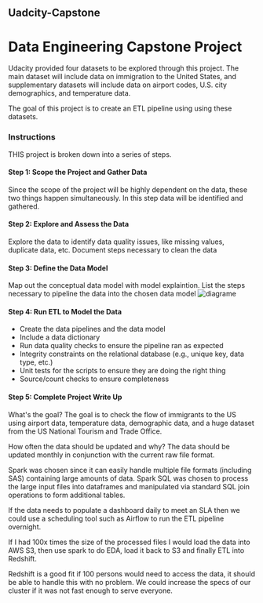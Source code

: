 ## Uadcity-Capstone
# Data Engineering Capstone Project 

Udacity provided four datasets to be explored through this project. The main dataset will include data on immigration to the United States, 
and supplementary datasets will include data on airport codes, U.S. city demographics, and temperature data.

The goal of this project is to create an ETL pipeline using using these datasets. 


### Instructions
THIS project is broken down into a series of steps.

#### Step 1: Scope the Project and Gather Data
Since the scope of the project will be highly dependent on the data, these two things happen simultaneously.
In this step data will be identified and gathered.

#### Step 2: Explore and Assess the Data
Explore the data to identify data quality issues, like missing values, duplicate data, etc.
Document steps necessary to clean the data

#### Step 3: Define the Data Model
Map out the conceptual data model with model explaintion. 
List the steps necessary to pipeline the data into the chosen data model
![diagrame](capstone.png)


#### Step 4: Run ETL to Model the Data
- Create the data pipelines and the data model
- Include a data dictionary
- Run data quality checks to ensure the pipeline ran as expected
- Integrity constraints on the relational database (e.g., unique key, data type, etc.)
- Unit tests for the scripts to ensure they are doing the right thing
- Source/count checks to ensure completeness

#### Step 5: Complete Project Write Up
What's the goal?
The goal is to check the flow of immigrants to the US using airport data, temperature data, demographic data, and a huge dataset from the US National Tourism and Trade Office. 

How often the data should be updated and why?
The data should be updated monthly in conjunction with the current raw file format.

Spark was chosen since it can easily handle multiple file formats (including SAS) containing large amounts of data. Spark SQL was chosen to process the large input files into dataframes and manipulated via standard SQL join operations to form additional tables.

If the data needs to populate a dashboard daily to meet an SLA then we could use a scheduling tool such as Airflow to run the ETL pipeline overnight.

If I had 100x times the size of the processed files I would load the data into AWS S3, then use spark to do EDA, load it back to S3 and finally ETL into Redshift.

Redshift is a good fit if 100 persons would need to access the data, it should be able to handle this with no problem. We could increase the specs of our cluster if it was not fast enough to serve everyone.

